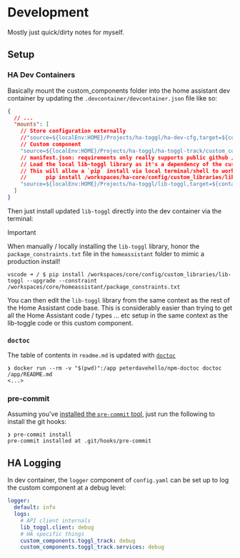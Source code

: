 # Development

Mostly just quick/dirty notes for myself.

## Setup

### HA Dev Containers

Basically mount the custom_components folder into the home assistant dev container by updating the `.devcontainer/devcontainer.json` file like so:

```json
{
  // ...
  "mounts": [
    // Store configuration externally
    //"source=${localEnv:HOME}/Projects/ha-toggl/ha-dev-cfg,target=${containerWorkspaceFolder}/config,type=bind",
    // Custom component
    "source=${localEnv:HOME}/Projects/ha-toggl/ha-toggl-track/custom_components,target=${containerWorkspaceFolder}/config/custom_components,type=bind",
    // manifest.json: requirements only really supports public github / PiPy repos
    // Load the local lib-toggl library as it's a dependency of the custom component
    // This will allow a `pip` install via local terminal/shell to work
    //      pip install /workspaces/ha-core/config/custom_libraries/lib-toggl
    "source=${localEnv:HOME}/Projects/ha-toggl/lib-toggl,target=${containerWorkspaceFolder}/config/custom_libraries/lib-toggl,type=bind"
  ]
}
```

Then just install updated `lib-toggl` directly into the dev container via the terminal:

> [!IMPORTANT]
> When manually / locally installing the `lib-toggl` library, honor the `package_constraints.txt` file in the `homeassistant` folder to mimic a production install!

```shell
vscode ➜ / $ pip install /workspaces/core/config/custom_libraries/lib-toggl --upgrade --constraint /workspaces/core/homeassistant/package_constraints.txt
```

You can then edit the `lib-toggl` library from the same context as the rest of the Home Assistant code base.
This is considerably easier than trying to get all the Home Assistant code / types ... etc setup in the same context as the lib-toggle code or this custom component.

### `doctoc`

The table of contents in `readme.md` is updated with [`doctoc`](https://github.com/thlorenz/doctoc)

```shell
❯ docker run --rm -v "$(pwd)":/app peterdavehello/npm-doctoc doctoc /app/README.md
<...>
```

### pre-commit

Assuming you've [installed the `pre-commit` tool](https://pre-commit.com/#install), just run the following to install the git hooks:

```shell
❯ pre-commit install
pre-commit installed at .git/hooks/pre-commit
```

## HA Logging

In dev container, the `logger` component of `config.yaml` can be set up to log the custom component at a debug level:

```yaml
logger:
  default: info
  logs:
    # API client internals
    lib_toggl.client: debug
    # HA specific things
    custom_components.toggl_track: debug
    custom_components.toggl_track.services: debug

```
